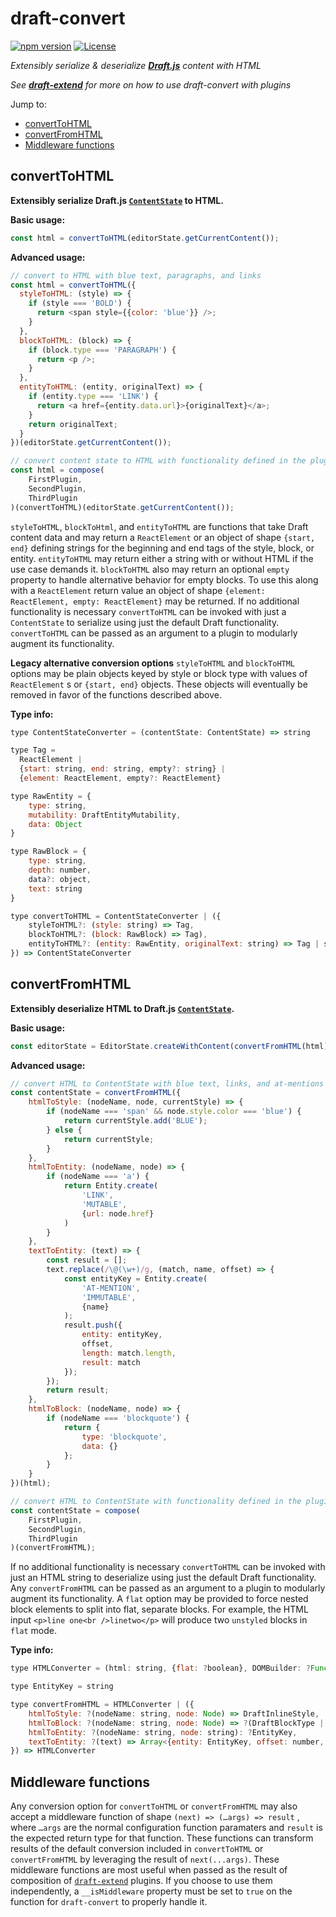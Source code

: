 # **draft-convert**

[![npm version](https://badge.fury.io/js/draft-convert.svg)](https://www.npmjs.com/package/draft-convert) [![License](https://img.shields.io/badge/License-Apache%202.0-blue.svg)](https://opensource.org/licenses/Apache-2.0)

*Extensibly serialize & deserialize [**Draft.js**](http://draftjs.org/) content with HTML*

*See [**draft-extend**](http://github.com/HubSpot/draft-extend) for more on how to use draft-convert with plugins*

Jump to:

- [convertToHTML](#converttohtml)
- [convertFromHTML](#convertfromhtml)
- [Middleware functions](#middleware-functions)

## convertToHTML

**Extensibly serialize Draft.js [`ContentState`](http://facebook.github.io/draft-js/docs/api-reference-content-state.html#content) to HTML.**

**Basic usage:**
```javascript
const html = convertToHTML(editorState.getCurrentContent());
```
**Advanced usage:**
```javascript
// convert to HTML with blue text, paragraphs, and links
const html = convertToHTML({
  styleToHTML: (style) => {
    if (style === 'BOLD') {
      return <span style={{color: 'blue'}} />;
    }
  },
  blockToHTML: (block) => {
    if (block.type === 'PARAGRAPH') {
      return <p />;
    }
  },
  entityToHTML: (entity, originalText) => {
    if (entity.type === 'LINK') {
      return <a href={entity.data.url}>{originalText}</a>;
    }
    return originalText;
  }
})(editorState.getCurrentContent());

// convert content state to HTML with functionality defined in the plugins applied
const html = compose(
    FirstPlugin,
    SecondPlugin,
    ThirdPlugin
)(convertToHTML)(editorState.getCurrentContent());
```


`styleToHTML`, `blockToHtml`, and `entityToHTML` are functions that take Draft content data and may return a `ReactElement` or an object of shape `{start, end}`  defining strings for the beginning and end tags of the style, block, or entity. `entityToHTML` may return either a string with or without HTML if the use case demands it. `blockToHTML` also may return an optional `empty` property to handle alternative behavior for empty blocks. To use this along with a `ReactElement` return value an object of shape `{element: ReactElement, empty: ReactElement}` may be returned. If no additional functionality is necessary `convertToHTML` can be invoked with just a `ContentState` to serialize using just the default Draft functionality. `convertToHTML` can be passed as an argument to a plugin to modularly augment its functionality.

**Legacy alternative conversion options**
`styleToHTML` and `blockToHTML` options may be plain objects keyed by style or block type with values of `ReactElement` s or `{start, end}`  objects. These objects will eventually be removed in favor of the functions described above.

**Type info:**
```javascript
type ContentStateConverter = (contentState: ContentState) => string

type Tag =
  ReactElement |
  {start: string, end: string, empty?: string} |
  {element: ReactElement, empty?: ReactElement}

type RawEntity = {
    type: string,
    mutability: DraftEntityMutability,
    data: Object
}

type RawBlock = {
    type: string,
    depth: number,
    data?: object,
    text: string
}

type convertToHTML = ContentStateConverter | ({
    styleToHTML?: (style: string) => Tag,
    blockToHTML?: (block: RawBlock) => Tag),
    entityToHTML?: (entity: RawEntity, originalText: string) => Tag | string
}) => ContentStateConverter
```

## convertFromHTML

**Extensibly deserialize HTML to Draft.js [`ContentState`](http://facebook.github.io/draft-js/docs/api-reference-content-state.html#content).**

**Basic usage:**
```javascript
const editorState = EditorState.createWithContent(convertFromHTML(html));
```

**Advanced usage:**
```javascript
// convert HTML to ContentState with blue text, links, and at-mentions
const contentState = convertFromHTML({
    htmlToStyle: (nodeName, node, currentStyle) => {
        if (nodeName === 'span' && node.style.color === 'blue') {
            return currentStyle.add('BLUE');
        } else {
            return currentStyle;
        }
    },
    htmlToEntity: (nodeName, node) => {
        if (nodeName === 'a') {
            return Entity.create(
                'LINK',
                'MUTABLE',
                {url: node.href}
            )
        }
    },
    textToEntity: (text) => {
        const result = [];
        text.replace(/\@(\w+)/g, (match, name, offset) => {
            const entityKey = Entity.create(
                'AT-MENTION',
                'IMMUTABLE',
                {name}
            );
            result.push({
                entity: entityKey,
                offset,
                length: match.length,
                result: match
            });
        });
        return result;
    },
    htmlToBlock: (nodeName, node) => {
        if (nodeName === 'blockquote') {
            return {
                type: 'blockquote',
                data: {}
            };
        }
    }
})(html);

// convert HTML to ContentState with functionality defined in the plugins applied
const contentState = compose(
    FirstPlugin,
    SecondPlugin,
    ThirdPlugin
)(convertFromHTML);
```

If no additional functionality is necessary `convertToHTML` can be invoked with just an HTML string to deserialize using just the default Draft functionality. Any `convertFromHTML` can be passed as an argument to a plugin to modularly augment its functionality. A `flat` option may be provided to force nested block elements to split into flat, separate blocks. For example, the HTML input `<p>line one<br />linetwo</p>` will produce two `unstyled` blocks in `flat` mode.

**Type info:**
```javascript
type HTMLConverter = (html: string, {flat: ?boolean}, DOMBuilder: ?Function) => ContentState

type EntityKey = string

type convertFromHTML = HTMLConverter | ({
    htmlToStyle: ?(nodeName: string, node: Node) => DraftInlineStyle,
    htmlToBlock: ?(nodeName: string, node: Node) => ?(DraftBlockType | {type: DraftBlockType, data: object}),
    htmlToEntity: ?(nodeName: string, node: string): ?EntityKey,
    textToEntity: ?(text) => Array<{entity: EntityKey, offset: number, length: number, result: ?string}>
}) => HTMLConverter
```

## Middleware functions

Any conversion option for `convertToHTML`  or `convertFromHTML` may also accept a middleware function of shape `(next) => (…args) => result` , where `…args` are the normal configuration function paramaters and `result` is the expected return type for that function. These functions can transform results of the default conversion included in `convertToHTML` or `convertFromHTML` by leveraging the result of `next(...args)`. These middleware functions are most useful when passed as the result of composition of [`draft-extend`](http://github.com/HubSpot/draft-extend) plugins. If you choose to use them independently, a `__isMiddleware` property must be set to `true` on the function for `draft-convert` to properly handle it.


